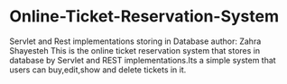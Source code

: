 # Online-Ticket-Reservation-System
Servlet and Rest implementations storing in Database
author: Zahra Shayesteh
This is the online ticket reservation system that stores in database by Servlet and REST implementations.Its a simple system that users can buy,edit,show and delete tickets in it.
